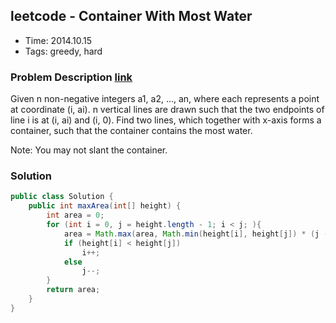 ## leetcode - Container With Most Water
- Time: 2014.10.15
- Tags: greedy, hard

### Problem Description [link][1]
Given n non-negative integers a1, a2, ..., an, where each represents a point at coordinate (i, ai). n vertical lines are drawn such that the two endpoints of line i is at (i, ai) and (i, 0). Find two lines, which together with x-axis forms a container, such that the container contains the most water.

Note: You may not slant the container.

### Solution
```java
public class Solution {
    public int maxArea(int[] height) {
        int area = 0;
        for (int i = 0, j = height.length - 1; i < j; ){
            area = Math.max(area, Math.min(height[i], height[j]) * (j - i));
            if (height[i] < height[j]) 
                i++;
            else
                j--;
        }
        return area;
    }
}
```

[1]: https://oj.leetcode.com/problems/container-with-most-water/ "container-with-most-water"

